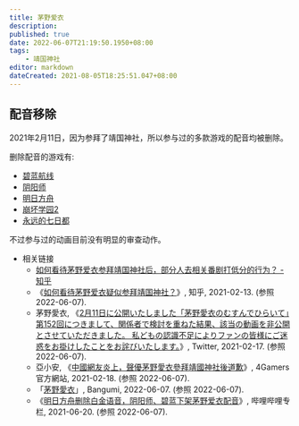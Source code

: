 ```yaml
---
title: 茅野爱衣
description:
published: true
date: 2022-06-07T21:19:50.1950+08:00
tags:
    - 靖国神社
editor: markdown
dateCreated: 2021-08-05T18:25:51.047+08:00
---
```


## 配音移除

2021年2月11日，因为参拜了靖国神社，所以参与过的多款游戏的配音均被删除。

删除配音的游戏有:

+ [碧蓝航线](/game/碧蓝航线.md)
+ [阴阳师](/game/阴阳师.md)
+ [明日方舟](/game/明日方舟.md)
+ [崩坏学园2](/game/崩坏学园2.md)
+ [永远的七日都](/game/永远的七日都.md)

<!--
战双
少女前线
-->

不过参与过的动画目前没有明显的审查动作。

+   相关链接
    +   [如何看待茅野爱衣参拜靖国神社后，部分人去相关番剧打低分的行为？ - 知乎](https://web.archive.org/web/20210805105934/https://www.zhihu.com/question/444350239)
    +   《[如何看待茅野爱衣疑似参拜靖国神社？](https://web.archive.org/web/20210213191206/https://www.zhihu.com/question/444206340)》, 知乎, 2021-02-13. (参照 2022-06-07).
    +   茅野愛衣, 《[2月11日に公開いたしました「茅野愛衣のむすんでひらいて」第152回につきまして、関係者で検討を重ねた結果、該当の動画を非公開とさせていただきました。 私どもの認識不足によりファンの皆様にご迷惑をお掛けしたことをお詫びいたします。](https://web.archive.org/web/20220604153251/https://twitter.com/kayanoai_10th/status/1361993804606103559)》, Twitter, 2021-02-17. (参照 2022-06-07).
    +   亞小安, 《[中國網友炎上，聲優茅野愛衣參拜靖國神社後道歉](https://web.archive.org/web/20211122184859/https://www.4gamers.com.tw/news/detail/46724/kayano-ai-visits-yasukuni-shrine-)》, 4Gamers 官方網站, 2021-02-18. (参照 2022-06-07).
    +   「[茅野愛衣](https://web.archive.org/web/20220607074618/https://bangumi.tv/person/5847)」, Bangumi, 2022-06-07. (参照 2022-06-07).
    +   《[明日方舟删除白金语音，阴阳师、碧蓝下架茅野爱衣配音](https://archive.ph/IvBe1 "https://www.bilibili.com/read/cv11808909")》, 哔哩哔哩专栏, 2021-06-20. (参照 2022-06-07).
